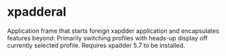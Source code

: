 # xpadderal
Application frame that starts foreign xapdder application and encapsulates features beyond: Primarily switching profiles with heads-up display off currently selected profile. Requires xpadder 5.7 to be installed.
